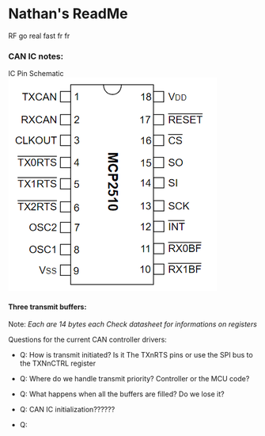 # Nathan's ReadMe

RF go real fast fr fr

### CAN IC notes:
IC Pin Schematic
![Alt text](image.png)

#### Three transmit buffers:
Note: *Each are 14 bytes each*
*Check datasheet for informations on registers*



Questions for the current CAN controller drivers:
- Q: How is transmit initiated? Is it The TXnRTS pins or use  the SPI bus to the TXNnCTRL register

- Q: Where do we handle transmit priority? Controller or the MCU code?

- Q: What happens when all the buffers are filled? Do we lose it?

- Q: CAN IC initialization??????

- Q: 